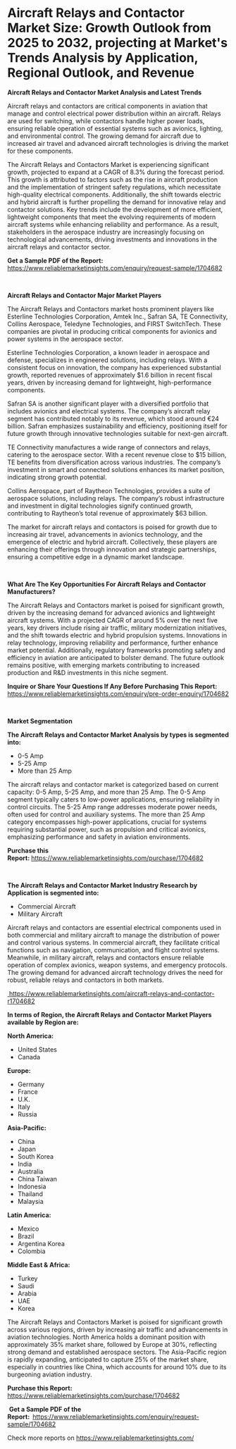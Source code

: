 <p><h1>Aircraft Relays and Contactor Market Size: Growth Outlook from 2025 to 2032, projecting at Market's Trends Analysis by Application, Regional Outlook, and Revenue</h1></p><p><strong>Aircraft Relays and Contactor Market Analysis and Latest Trends</strong></p>
<p><p>Aircraft relays and contactors are critical components in aviation that manage and control electrical power distribution within an aircraft. Relays are used for switching, while contactors handle higher power loads, ensuring reliable operation of essential systems such as avionics, lighting, and environmental control. The growing demand for aircraft due to increased air travel and advanced aircraft technologies is driving the market for these components.</p><p>The Aircraft Relays and Contactors Market is experiencing significant growth, projected to expand at a CAGR of 8.3% during the forecast period. This growth is attributed to factors such as the rise in aircraft production and the implementation of stringent safety regulations, which necessitate high-quality electrical components. Additionally, the shift towards electric and hybrid aircraft is further propelling the demand for innovative relay and contactor solutions. Key trends include the development of more efficient, lightweight components that meet the evolving requirements of modern aircraft systems while enhancing reliability and performance. As a result, stakeholders in the aerospace industry are increasingly focusing on technological advancements, driving investments and innovations in the aircraft relays and contactor sector.</p></p>
<p><strong>Get a Sample PDF of the Report:&nbsp;</strong> <a href="https://www.reliablemarketinsights.com/enquiry/request-sample/1704682?utm_campaign=3526&utm_medium=2&utm_source=Github&utm_content=ia&utm_term=27032025&utm_id=aircraft-relays-and-contactor">https://www.reliablemarketinsights.com/enquiry/request-sample/1704682</a></p>
<p>&nbsp;</p>
<p><strong>Aircraft Relays and Contactor Major Market Players</strong></p>
<p><p>The Aircraft Relays and Contactors market hosts prominent players like Esterline Technologies Corporation, Amtek Inc., Safran SA, TE Connectivity, Collins Aerospace, Teledyne Technologies, and FIRST SwitchTech. These companies are pivotal in producing critical components for avionics and power systems in the aerospace sector.</p><p>Esterline Technologies Corporation, a known leader in aerospace and defense, specializes in engineered solutions, including relays. With a consistent focus on innovation, the company has experienced substantial growth, reported revenues of approximately $1.6 billion in recent fiscal years, driven by increasing demand for lightweight, high-performance components.</p><p>Safran SA is another significant player with a diversified portfolio that includes avionics and electrical systems. The company’s aircraft relay segment has contributed notably to its revenue, which stood around €24 billion. Safran emphasizes sustainability and efficiency, positioning itself for future growth through innovative technologies suitable for next-gen aircraft.</p><p>TE Connectivity manufactures a wide range of connectors and relays, catering to the aerospace sector. With a recent revenue close to $15 billion, TE benefits from diversification across various industries. The company’s investment in smart and connected solutions enhances its market position, indicating strong growth potential.</p><p>Collins Aerospace, part of Raytheon Technologies, provides a suite of aerospace solutions, including relays. The company’s robust infrastructure and investment in digital technologies signify continued growth, contributing to Raytheon’s total revenue of approximately $63 billion.</p><p>The market for aircraft relays and contactors is poised for growth due to increasing air travel, advancements in avionics technology, and the emergence of electric and hybrid aircraft. Collectively, these players are enhancing their offerings through innovation and strategic partnerships, ensuring a competitive edge in a dynamic market landscape.</p></p>
<p>&nbsp;</p>
<p><strong>What Are The Key Opportunities For Aircraft Relays and Contactor Manufacturers?</strong></p>
<p><p>The Aircraft Relays and Contactors market is poised for significant growth, driven by the increasing demand for advanced avionics and lightweight aircraft systems. With a projected CAGR of around 5% over the next five years, key drivers include rising air traffic, military modernization initiatives, and the shift towards electric and hybrid propulsion systems. Innovations in relay technology, improving reliability and performance, further enhance market potential. Additionally, regulatory frameworks promoting safety and efficiency in aviation are anticipated to bolster demand. The future outlook remains positive, with emerging markets contributing to increased production and R&D investments in this niche segment.</p></p>
<p><strong>Inquire or Share Your Questions If Any Before Purchasing This Report:</strong> <a href="https://www.reliablemarketinsights.com/enquiry/pre-order-enquiry/1704682?utm_campaign=3526&utm_medium=2&utm_source=Github&utm_content=ia&utm_term=27032025&utm_id=aircraft-relays-and-contactor">https://www.reliablemarketinsights.com/enquiry/pre-order-enquiry/1704682</a></p>
<p>&nbsp;</p>
<p><strong>Market Segmentation</strong></p>
<p><strong>The Aircraft Relays and Contactor Market Analysis by types is segmented into:</strong></p>
<p><ul><li>0-5 Amp</li><li>5-25 Amp</li><li>More than 25 Amp</li></ul></p>
<p><p>The aircraft relays and contactor market is categorized based on current capacity: 0-5 Amp, 5-25 Amp, and more than 25 Amp. The 0-5 Amp segment typically caters to low-power applications, ensuring reliability in control circuits. The 5-25 Amp range addresses moderate power needs, often used for control and auxiliary systems. The more than 25 Amp category encompasses high-power applications, crucial for systems requiring substantial power, such as propulsion and critical avionics, emphasizing performance and safety in aviation environments.</p></p>
<p><strong>Purchase this Report:&nbsp;</strong><a href="https://www.reliablemarketinsights.com/purchase/1704682?utm_campaign=3526&utm_medium=2&utm_source=Github&utm_content=ia&utm_term=27032025&utm_id=aircraft-relays-and-contactor">https://www.reliablemarketinsights.com/purchase/1704682</a></p>
<p>&nbsp;</p>
<p><strong>The Aircraft Relays and Contactor Market Industry Research by Application is segmented into:</strong></p>
<p><ul><li>Commercial Aircraft</li><li>Military Aircraft</li></ul></p>
<p><p>Aircraft relays and contactors are essential electrical components used in both commercial and military aircraft to manage the distribution of power and control various systems. In commercial aircraft, they facilitate critical functions such as navigation, communication, and flight control systems. Meanwhile, in military aircraft, relays and contactors ensure reliable operation of complex avionics, weapon systems, and emergency protocols. The growing demand for advanced aircraft technology drives the need for robust, reliable relays and contactors in both markets.</p></p>
<p><a href="https://www.reliablemarketinsights.com/aircraft-relays-and-contactor-r1704682?utm_campaign=3526&utm_medium=2&utm_source=Github&utm_content=ia&utm_term=27032025&utm_id=aircraft-relays-and-contactor">&nbsp;https://www.reliablemarketinsights.com/aircraft-relays-and-contactor-r1704682</a></p>
<p><strong>In terms of Region, the Aircraft Relays and Contactor Market Players available by Region are:</strong></p>
<p>
    <p> <strong> North America: </strong>
        <ul>
            <li>United States</li>
            <li>Canada</li>
        </ul>
        </p> 
    <p> <strong> Europe: </strong>
        <ul>
            <li>Germany</li>
            <li>France</li>
            <li>U.K.</li>
            <li>Italy</li>
            <li>Russia</li>
        </ul>
        </p> 
    <p> <strong> Asia-Pacific: </strong>
        <ul>
            <li>China</li>
            <li>Japan</li>
            <li>South Korea</li>
            <li>India</li>
            <li>Australia</li>
            <li>China Taiwan</li>
            <li>Indonesia</li>
            <li>Thailand</li>
            <li>Malaysia</li>
        </ul>
        </p> 
    <p> <strong> Latin America: </strong>
        <ul>
            <li>Mexico</li>
            <li>Brazil</li>
            <li>Argentina Korea</li>
            <li>Colombia</li>
        </ul>
        </p> 
    <p> <strong> Middle East & Africa: </strong>
        <ul>
            <li>Turkey</li>
            <li>Saudi</li>
            <li>Arabia</li>
            <li>UAE</li>
            <li>Korea</li>
        </ul>
    </p>
    </p>
<p><p>The Aircraft Relays and Contactors Market is poised for significant growth across various regions, driven by increasing air traffic and advancements in aviation technologies. North America holds a dominant position with approximately 35% market share, followed by Europe at 30%, reflecting strong demand and established aerospace sectors. The Asia-Pacific region is rapidly expanding, anticipated to capture 25% of the market share, especially in countries like China, which accounts for around 10% due to its burgeoning aviation industry.</p></p>
<p><strong>Purchase this Report: </strong><a href="https://www.reliablemarketinsights.com/purchase/1704682?utm_campaign=3526&utm_medium=2&utm_source=Github&utm_content=ia&utm_term=27032025&utm_id=aircraft-relays-and-contactor">https://www.reliablemarketinsights.com/purchase/1704682</a></p>
<p>&nbsp;<strong>Get a Sample PDF of the Report:&nbsp;&nbsp;</strong><a href="https://www.reliablemarketinsights.com/enquiry/request-sample/1704682?utm_campaign=3526&utm_medium=2&utm_source=Github&utm_content=ia&utm_term=27032025&utm_id=aircraft-relays-and-contactor">https://www.reliablemarketinsights.com/enquiry/request-sample/1704682</a></p>
<p><strong></strong></p>
<p>Check more reports on <a href="https://www.reliablemarketinsights.com/?utm_campaign=3526&utm_medium=2&utm_source=Github&utm_content=ia&utm_term=27032025&utm_id=aircraft-relays-and-contactor">https://www.reliablemarketinsights.com/</a></p>